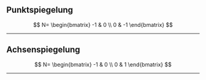 ## Punktspiegelung
$$
N=
\begin{bmatrix}
-1 & 0 \\
0 & -1
\end{bmatrix}
$$

---

## Achsenspiegelung
$$
N=
\begin{bmatrix}
-1 & 0 \\
0 & 1
\end{bmatrix}
$$

---


